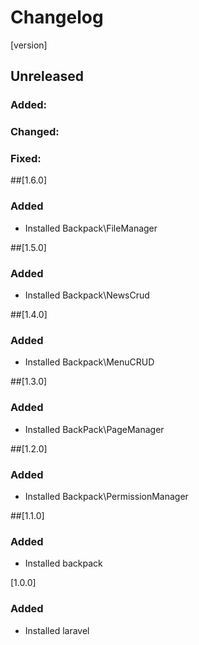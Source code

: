 # Changelog
[version]
## Unreleased
### Added:
### Changed:
### Fixed:

##[1.6.0]
### Added
- Installed Backpack\FileManager

##[1.5.0]
### Added
- Installed Backpack\NewsCrud

##[1.4.0]
### Added
- Installed Backpack\MenuCRUD

##[1.3.0]
### Added
- Installed BackPack\PageManager

##[1.2.0]
### Added
- Installed Backpack\PermissionManager

##[1.1.0]
### Added
- Installed backpack

[1.0.0]
### Added
- Installed laravel
